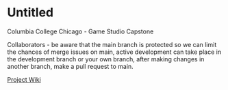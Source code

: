 # Untitled

Columbia College Chicago - Game Studio Capstone


Collaborators - be aware that the main branch is protected so we can limit the chances of merge issues on main, active development can take place in the development branch or your own branch, after making changes in another branch, make a pull request to main.


[Project Wiki](https://github.com/mcdonaldduncan/Untitled/wiki)
